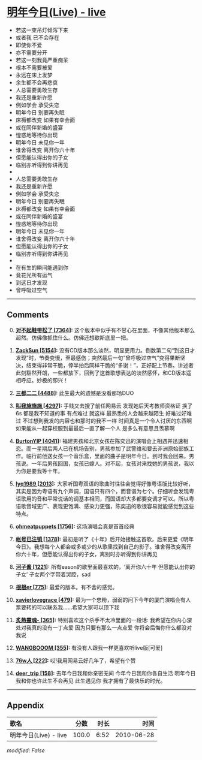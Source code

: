 # [明年今日(Live) - live](https://music.163.com/song?id=64599)

* 若这一束吊灯倾泻下来
* 或者我 已不会存在
* 即使你不爱
* 亦不需要分开
* 若这一刻我竟严重痴呆
* 根本不需要被爱
* 永远在床上发梦
* 余生都不会再悲哀
* 人总需要勇敢生存
* 我还是重新许愿
* 例如学会 承受失恋
* 明年今日 别要再失眠
* 床褥都改变 如果有幸会面
* 或在同伴新婚的盛宴
* 惶惑地等待你出现
* 明年今日 未见你一年
* 谁舍得改变 离开你六十年
* 但愿能认得出你的子女
* 临别亦听得到你讲再见
* 
* 人总需要勇敢生存
* 我还是重新许愿
* 例如学会 承受失恋
* 明年今日 别要再失眠
* 床褥都改变 如果有幸会面
* 或在同伴新婚的盛宴
* 惶惑地等待你出现
* 明年今日 未见你一年
* 谁舍得改变 离开你六十年
* 但愿能认得出你的子女
* 临别亦听得到你讲再见
* 
* 在有生的瞬间能遇到你
* 竟花光所有运气
* 到这日才发现
* 曾呼吸过空气


---

## Comments
0. **[对不起鞋带松了 \[7364\]](https://music.163.com/#/user/home?id=2895715):** 这个版本中似乎有不甘心在里面，不像其他版本那么超然。仿佛像抓住什么。仿佛还想歇斯底里一把。

1. **[ZackSun \[5154\]](https://music.163.com/#/user/home?id=30922637):** 没有CD版本那么淡然，明显更用力。倒数第二句“到这日才发现”时，节奏变慢，至最感伤；突然最后一句“曾呼吸过空气”变得果断坚决，结束得非常干脆，停半拍后同样干脆的“多谢！”，正好配上节奏。讲述者此刻豁然开朗，一些都放下，回到了这首歌想表达的淡然感怀，和CD版本遥相呼应。妙极的即兴！

2. **[三都二二 \[4488\]](https://music.163.com/#/user/home?id=38559413):** 此生最大的遗憾是没看那场DUO

3. **[叫我施施施 \[4297\]](https://music.163.com/#/user/home?id=15963030):** 手贱又去搜了前任网易云 发现她后天考教师资格证 换了6s 都是我不知道的事 有点难过 就这样 最熟悉的人会越来越陌生 好难过好难过 不过想到我发的内容也和那时的我不一样 时间真是一个令人讨厌的东西啊 如果能从一起穿校服到最最后一直了解一个人 是多么有意思且羡慕啊

4. **[BurtonYIP \[4041\]](https://music.163.com/#/user/home?id=100613961):** 福建男孩和北京女孩在陈奕迅的演唱会上相遇并迅速相恋。而一星期后两人已在机场告别，男孩参加了武警维和要去非洲原始部族工作。临行前他送女孩一个音乐盒，里面的曲子是明年今日。到时我会回来。男孩说。一年后男孩回国，女孩已嫁人。对不起，女孩对来找她的男孩说，我以为你是要我等十年。

5. **[lyq1989 \[2013\]](https://music.163.com/#/user/home?id=109356540):** 大家听国粤双语的歌曲时往往会觉得好像粤语版比较好听，其实是因为粤语有九个声调，国语只有四个，而音谱为七个。仔细听会发现粤语歌用的音和平常说话的调基本相同，而国语却大多都要变调才可以。所以粤语歌音域更广、表现更饱满、感染力更强，陈奕迅的歌很容易就能感觉到这些特点。

6. **[ohmeatpuppets \[1756\]](https://music.163.com/#/user/home?id=35924915):** 这场演唱会真是首首经典

7. **[帐号已注销 \[1378\]](https://music.163.com/#/user/home?id=58750587):** 最初是听了《十年》后开始接触这首歌，后来更爱《明年今日》。我想每个人都会或多或少的从歌里找到自己的影子。谁舍得改变离开你六十年，但愿能认得出你的子女，离别时亦听得到你讲再见

8. **[河子酱 \[1221\]](https://music.163.com/#/user/home?id=66308856):** 所有eason的歌里面最喜欢的，‘离开你六十年 但愿能认出你的子女’ 子女两个字带着哭腔，sad

9. **[根根er \[775\]](https://music.163.com/#/user/home?id=40355249):** 最爱的版本。有不舍的感觉。

10. **[xavierlovegrace \[479\]](https://music.163.com/#/user/home?id=102255450):** 最为一个忠粉，弱弱的问下今年的厦门演唱会有人票要转的可以联系我……希望大家可以顶下我

11. **[炙熱靈魂- \[365\]](https://music.163.com/#/user/home?id=252848837):** 特别喜欢这个杀手不太冷里面的一段话: 我希望在你内心深处对我真的没有一丁点爱 因为只要有那么一点点爱 你将会后悔你什么都没对我说

12. **[WANGBOOOM \[355\]](https://music.163.com/#/user/home?id=252459952):** 有没有人跟我一样更喜欢听live版[可爱]

13. **[76w人 \[222\]](https://music.163.com/#/user/home?id=352931129):** 哎!我用网易云好几年了，希望有个赞

14. **[deer_trip \[158\]](https://music.163.com/#/user/home?id=263187790):** 去年今日我和你亲密无间 今年今日我和你各自生活 明年今日我和你也许此生不会再见  此生遇见你 我才拥有了最快乐的时光。



---

## Appendix

|歌名|分数|时长|时间|
|:---|:---:|---:|---:|
|明年今日(Live) - live|100.0|6:52|2010-06-28

*modified: False*